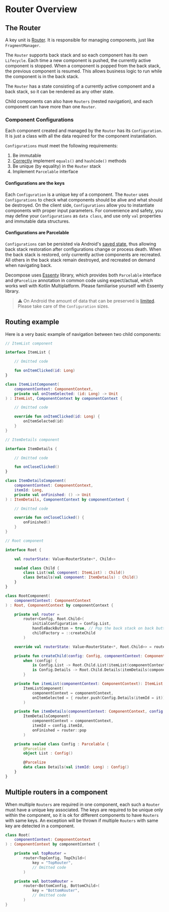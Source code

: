 # Router Overview

## The Router

A key unit is [Router](https://github.com/arkivanov/Decompose/blob/master/decompose/src/commonMain/kotlin/com/arkivanov/decompose/router/Router.kt). It is responsible for managing components, just like `FragmentManager`.

The `Router` supports back stack and so each component has its own `Lifecycle`. Each time a new component is pushed, the currently active component is stopped. When a component is popped from the back stack, the previous component is resumed. This allows business logic to run while the component is in the back stack.

The `Router` has a state consisting of a currently active component and a back stack, so it can be rendered as any other state.

Child components can also have `Routers` (nested navigation), and each component can have more than one `Router`.

### Component Configurations

Each component created and managed by the `Router` has its `Configuration`. It is just a class with all the data required for the component instantiation.

`Configurations` must meet the following requirements:

1. Be immutable
2. [Correctly](https://docs.oracle.com/javase/8/docs/api/java/lang/Object.html#hashCode--) implement `equals()` and `hashCode()` methods
3. Be unique (by equality) in the `Router` stack
4. Implement `Parcelable` interface

#### Configurations are the keys

Each `Configuration` is a unique key of a component. The `Router` uses `Configurations` to check what components should be alive and what should be destroyed. On the client side, `Configurations` allow you to instantiate components with proper input parameters. For convenience and safety, you may define your `Configurations` as `data class`, and use only `val` properties and immutable data structures.

#### Configurations are Parcelable

`Configurations` can be persisted via Android's [saved state](https://developer.android.com/guide/components/activities/activity-lifecycle#save-simple,-lightweight-ui-state-using-onsaveinstancestate), thus allowing back stack restoration after configurations change or process death. When the back stack is restored, only currently active components are recreated. All others in the back stack remain destroyed, and recreated on demand when navigating back.

Decompose uses [Essenty](https://github.com/arkivanov/Essenty) library, which provides both `Parcelable` interface and `@Parcelize` annotation in common code using expect/actual, which works well with Kotlin Multiplatform. Please familiarise yourself with Essenty library.

> ⚠️ On Android the amount of data that can be preserved is [limited](https://developer.android.com/guide/components/activities/parcelables-and-bundles). Please take care of the `Configuration` sizes.

## Routing example

Here is a very basic example of navigation between two child components:

```kotlin
// ItemList component

interface ItemList {

    // Omitted code

    fun onItemClicked(id: Long)
}

class ItemListComponent(
    componentContext: ComponentContext,
    private val onItemSelected: (id: Long) -> Unit
) : ItemList, ComponentContext by componentContext {

    // Omitted code

    override fun onItemClicked(id: Long) {
        onItemSelected(id)
    }
}
```

```kotlin
// ItemDetails component

interface ItemDetails {

    // Omitted code

    fun onCloseClicked()
}

class ItemDetailsComponent(
    componentContext: ComponentContext,
    itemId: Long,
    private val onFinished: () -> Unit
) : ItemDetails, ComponentContext by componentContext {

    // Omitted code

    override fun onCloseClicked() {
        onFinished()
    }
}
```

```kotlin
// Root component

interface Root {

    val routerState: Value<RouterState<*, Child>>

    sealed class Child {
        class List(val component: ItemList) : Child()
        class Details(val component: ItemDetails) : Child()
    }
}

class RootComponent(
    componentContext: ComponentContext
) : Root, ComponentContext by componentContext {

    private val router =
        router<Config, Root.Child>(
            initialConfiguration = Config.List,
            handleBackButton = true, // Pop the back stack on back button press
            childFactory = ::createChild
        )

    override val routerState: Value<RouterState<*, Root.Child>> = router.state

    private fun createChild(config: Config, componentContext: ComponentContext): Root.Child =
        when (config) {
            is Config.List -> Root.Child.List(itemList(componentContext))
            is Config.Details -> Root.Child.Details(itemDetails(componentContext, config))
        }

    private fun itemList(componentContext: ComponentContext): ItemList =
        ItemListComponent(
            componentContext = componentContext,
            onItemSelected = { router.push(Config.Details(itemId = it)) }
        )

    private fun itemDetails(componentContext: ComponentContext, config: Config.Details): ItemDetails =
        ItemDetailsComponent(
            componentContext = componentContext,
            itemId = config.itemId,
            onFinished = router::pop
        )

    private sealed class Config : Parcelable {
        @Parcelize
        object List : Config()

        @Parcelize
        data class Details(val itemId: Long) : Config()
    }
}
```

## Multiple routers in a component

When multiple `Routers` are required in one component, each such a `Router` must have a unique key associated. The keys are required to be
unique only within the component, so it is ok for different components to have `Routers` with same keys. An exception will be thrown if
multiple `Routers` with same key are detected in a component.

```kotlin
class Root(
    componentContext: ComponentContext
) : ComponentContext by componentContext {

    private val topRouter =
        router<TopConfig, TopChild>(
            key = "TopRouter",
            // Omitted code
        )

    private val bottomRouter =
        router<BottomConfig, BottomChild>(
            key = "BottomRouter",
            // Omitted code
        )
}
```
